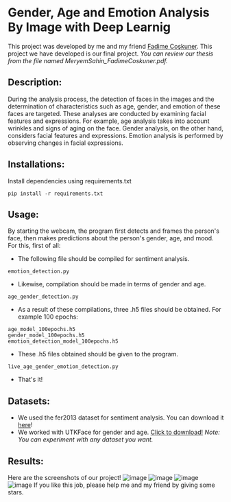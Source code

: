 # Gender, Age and Emotion Analysis By Image with Deep Learnig
This project was developed by me and my friend [Fadime Coşkuner](https://github.com/FadimeCoskuner). This project we have developed is our final project.
*You can review our thesis from the file named MeryemSahin_FadimeCoskuner.pdf.*

## Description:
During the analysis process, the detection of faces in the images and the determination of characteristics such as age, gender, and emotion of these faces are targeted. These analyses are conducted by examining facial features and expressions. For example, age analysis takes into account wrinkles and signs of aging on the face. Gender analysis, on the other hand, considers facial features and expressions. Emotion analysis is performed by observing changes in facial expressions.

## Installations:
Install dependencies using requirements.txt
```
pip install -r requirements.txt
```

## Usage:
By starting the webcam, the program first detects and frames the person's face, then makes predictions about the person's gender, age, and mood. For this, first of all:
- The following file should be compiled for sentiment analysis.
```
emotion_detection.py
```
- Likewise, compilation should be made in terms of gender and age.
```
age_gender_detection.py
```
- As a result of these compilations, three .h5 files should be obtained. For example 100 epochs:
```
age_model_100epochs.h5
gender_model_100epochs.h5
emotion_detection_model_100epochs.h5
```
- These .h5 files obtained should be given to the program.
```
live_age_gender_emotion_detection.py
```
- That's it!

## Datasets:
- We used the fer2013 dataset for sentiment analysis. You can download it [here](https://www.kaggle.com/datasets/msambare/fer2013)!
- We worked with UTKFace for gender and age. [Click to download!](https://www.kaggle.com/datasets/jangedoo/utkface-new)
*Note: You can experiment with any dataset you want.*

## Results:
Here are the screenshots of our project!
![image](https://github.com/meryemshins/age_gender_emotion_analysis/assets/101747014/fcd40ac7-e311-4746-b6f8-09bad644e862)
![image](https://github.com/meryemshins/age_gender_emotion_analysis/assets/101747014/1a3321ae-9612-4d1d-b08b-d3026a5e32b9)
![image](https://github.com/meryemshins/age_gender_emotion_analysis/assets/101747014/f3e3ee68-70c0-4551-9aeb-de962829576b)
![image](https://github.com/meryemshins/age_gender_emotion_analysis/assets/101747014/343a7d9b-a258-4de4-9275-d8f29c080c98)
If you like this job, please help me and my friend by giving some stars.
